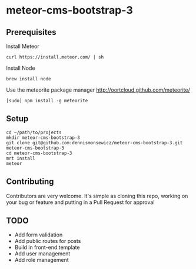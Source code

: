 meteor-cms-bootstrap-3
=====================================

Prerequisites
-------------

Install Meteor

`curl https://install.meteor.com/ | sh`

Install Node

`brew install node`

Use the meteorite package manager
http://oortcloud.github.com/meteorite/

`[sudo] npm install -g meteorite`

Setup
-------------
```
cd ~/path/to/projects
mkdir meteor-cms-bootstrap-3
git clone git@github.com:dennismonsewicz/meteor-cms-bootstrap-3.git meteor-cms-bootstrap-3
cd meteor-cms-bootstrap-3
mrt install
meteor
```

Contributing
-------------
Contributors are very welcome. It's simple as cloning this repo, working on your bug or feature and putting in a Pull Request for approval

TODO
-------------
* Add form validation
* Add public routes for posts
* Build in front-end template
* Add user management
* Add role management